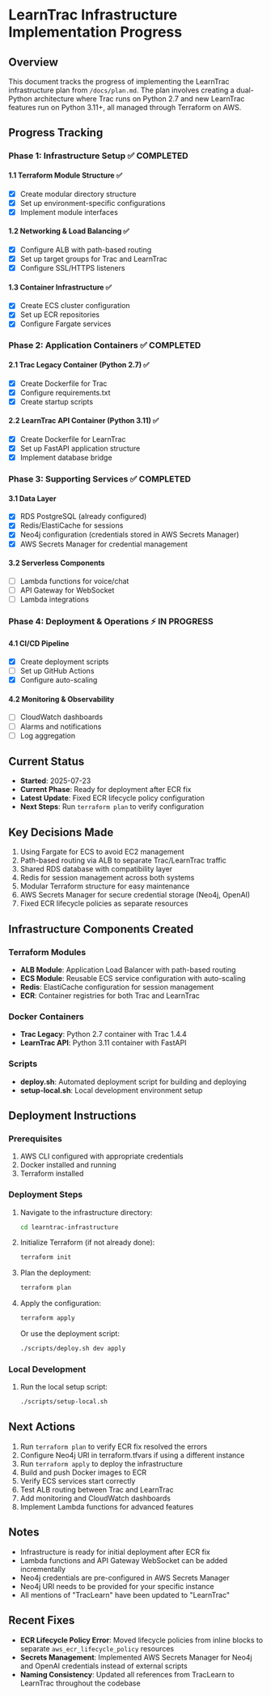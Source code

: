 # LearnTrac Infrastructure Implementation Progress

## Overview
This document tracks the progress of implementing the LearnTrac infrastructure plan from `/docs/plan.md`. The plan involves creating a dual-Python architecture where Trac runs on Python 2.7 and new LearnTrac features run on Python 3.11+, all managed through Terraform on AWS.

## Progress Tracking

### Phase 1: Infrastructure Setup ✅ COMPLETED

#### 1.1 Terraform Module Structure ✅
- [x] Create modular directory structure
- [x] Set up environment-specific configurations
- [x] Implement module interfaces

#### 1.2 Networking & Load Balancing ✅
- [x] Configure ALB with path-based routing
- [x] Set up target groups for Trac and LearnTrac
- [x] Configure SSL/HTTPS listeners

#### 1.3 Container Infrastructure ✅
- [x] Create ECS cluster configuration
- [x] Set up ECR repositories
- [x] Configure Fargate services

### Phase 2: Application Containers ✅ COMPLETED

#### 2.1 Trac Legacy Container (Python 2.7) ✅
- [x] Create Dockerfile for Trac
- [x] Configure requirements.txt
- [x] Create startup scripts

#### 2.2 LearnTrac API Container (Python 3.11) ✅
- [x] Create Dockerfile for LearnTrac
- [x] Set up FastAPI application structure
- [x] Implement database bridge

### Phase 3: Supporting Services ✅ COMPLETED

#### 3.1 Data Layer
- [x] RDS PostgreSQL (already configured)
- [x] Redis/ElastiCache for sessions
- [x] Neo4j configuration (credentials stored in AWS Secrets Manager)
- [x] AWS Secrets Manager for credential management

#### 3.2 Serverless Components
- [ ] Lambda functions for voice/chat
- [ ] API Gateway for WebSocket
- [ ] Lambda integrations

### Phase 4: Deployment & Operations ⚡ IN PROGRESS

#### 4.1 CI/CD Pipeline
- [x] Create deployment scripts
- [ ] Set up GitHub Actions
- [x] Configure auto-scaling

#### 4.2 Monitoring & Observability
- [ ] CloudWatch dashboards
- [ ] Alarms and notifications
- [ ] Log aggregation

## Current Status
- **Started**: 2025-07-23
- **Current Phase**: Ready for deployment after ECR fix
- **Latest Update**: Fixed ECR lifecycle policy configuration
- **Next Steps**: Run `terraform plan` to verify configuration

## Key Decisions Made
1. Using Fargate for ECS to avoid EC2 management
2. Path-based routing via ALB to separate Trac/LearnTrac traffic
3. Shared RDS database with compatibility layer
4. Redis for session management across both systems
5. Modular Terraform structure for easy maintenance
6. AWS Secrets Manager for secure credential storage (Neo4j, OpenAI)
7. Fixed ECR lifecycle policies as separate resources

## Infrastructure Components Created

### Terraform Modules
- **ALB Module**: Application Load Balancer with path-based routing
- **ECS Module**: Reusable ECS service configuration with auto-scaling
- **Redis**: ElastiCache configuration for session management
- **ECR**: Container registries for both Trac and LearnTrac

### Docker Containers
- **Trac Legacy**: Python 2.7 container with Trac 1.4.4
- **LearnTrac API**: Python 3.11 container with FastAPI

### Scripts
- **deploy.sh**: Automated deployment script for building and deploying
- **setup-local.sh**: Local development environment setup

## Deployment Instructions

### Prerequisites
1. AWS CLI configured with appropriate credentials
2. Docker installed and running
3. Terraform installed

### Deployment Steps
1. Navigate to the infrastructure directory:
   ```bash
   cd learntrac-infrastructure
   ```
2. Initialize Terraform (if not already done):
   ```bash
   terraform init
   ```
3. Plan the deployment:
   ```bash
   terraform plan
   ```
4. Apply the configuration:
   ```bash
   terraform apply
   ```
   
   Or use the deployment script:
   ```bash
   ./scripts/deploy.sh dev apply
   ```

### Local Development
1. Run the local setup script:
   ```bash
   ./scripts/setup-local.sh
   ```

## Next Actions
1. Run `terraform plan` to verify ECR fix resolved the errors
2. Configure Neo4j URI in terraform.tfvars if using a different instance
3. Run `terraform apply` to deploy the infrastructure
4. Build and push Docker images to ECR
5. Verify ECS services start correctly
6. Test ALB routing between Trac and LearnTrac
7. Add monitoring and CloudWatch dashboards
8. Implement Lambda functions for advanced features

## Notes
- Infrastructure is ready for initial deployment after ECR fix
- Lambda functions and API Gateway WebSocket can be added incrementally
- Neo4j credentials are pre-configured in AWS Secrets Manager
- Neo4j URI needs to be provided for your specific instance
- All mentions of "TracLearn" have been updated to "LearnTrac"

## Recent Fixes
- **ECR Lifecycle Policy Error**: Moved lifecycle policies from inline blocks to separate `aws_ecr_lifecycle_policy` resources
- **Secrets Management**: Implemented AWS Secrets Manager for Neo4j and OpenAI credentials instead of external scripts
- **Naming Consistency**: Updated all references from TracLearn to LearnTrac throughout the codebase